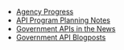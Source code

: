 
* [Agency Progress](https://github.com/GSA/slash-developer-pages)
* [API Program Planning Notes](https://github.com/18F/API-All-the-X/wiki/API-Program-Vision---Notes)
* [Government APIs in the News](http://18f.github.io/API-All-the-X/pages/gov_apis_in_the_news.html)
* [Government API Blogposts](http://18f.github.io/API-All-the-X/pages/government_api_blogposts.html)
